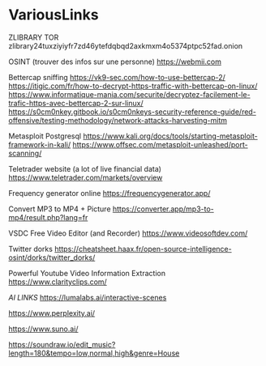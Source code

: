 # VariousLinks

ZLIBRARY TOR
zlibrary24tuxziyiyfr7zd46ytefdqbqd2axkmxm4o5374ptpc52fad.onion

OSINT (trouver des infos sur une personne)
https://webmii.com

Bettercap sniffing
https://vk9-sec.com/how-to-use-bettercap-2/
https://itigic.com/fr/how-to-decrypt-https-traffic-with-bettercap-on-linux/
https://www.informatique-mania.com/securite/decryptez-facilement-le-trafic-https-avec-bettercap-2-sur-linux/
https://s0cm0nkey.gitbook.io/s0cm0nkeys-security-reference-guide/red-offensive/testing-methodology/network-attacks-harvesting-mitm

Metasploit Postgresql
https://www.kali.org/docs/tools/starting-metasploit-framework-in-kali/
https://www.offsec.com/metasploit-unleashed/port-scanning/

Teletrader website (a lot of live financial data)
https://www.teletrader.com/markets/overview

Frequency generator online
https://frequencygenerator.app/

Convert MP3 to MP4 + Picture
https://converter.app/mp3-to-mp4/result.php?lang=fr

VSDC Free Video Editor (and Recorder)
https://www.videosoftdev.com/

Twitter dorks
https://cheatsheet.haax.fr/open-source-intelligence-osint/dorks/twitter_dorks/

Powerful Youtube Video Information Extraction https://www.clarityclips.com/

*AI LINKS*
https://lumalabs.ai/interactive-scenes

https://www.perplexity.ai/

https://www.suno.ai/

https://soundraw.io/edit_music?length=180&tempo=low,normal,high&genre=House




